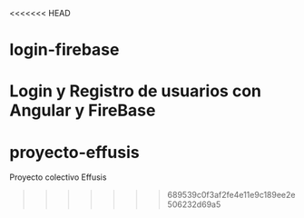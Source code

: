 <<<<<<< HEAD
# login-firebase
Login y Registro de usuarios con Angular y FireBase
=======
# proyecto-effusis
Proyecto colectivo Effusis
>>>>>>> 689539c0f3af2fe4e11e9c189ee2e506232d69a5
